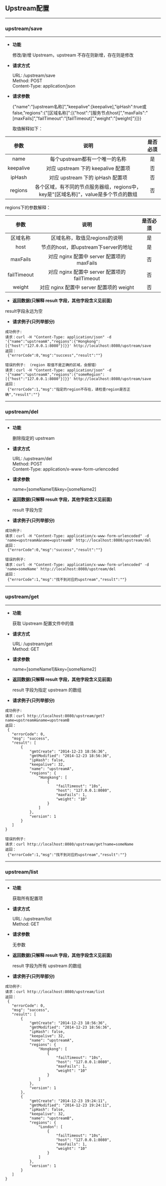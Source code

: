 ## Upstream配置
* * *
### upstream/save
* * *
* **功能**  
  
  修改/新增 Upstream，upstream 不存在则新增，存在则是修改

* **请求方式**  
  
  URL: /upstream/save   
  Method: POST  
  Content-Type: application/json 

  
* **请求参数**

  {"name":"\[upstream名称\]","keepalive":\[keepalive\],"ipHash":true或false,"regions":{"\[区域名称\]":[{"host":"\[服务节点host\]","maxFails":"\[maxFails\]","failTimeout":"\[failTimeout\]","weight":"\[weight\]"}]}}

  取值解释如下：
  
| 参数    | 说明             | 是否必须                        |
|:------------: |:----------------:| :-------------------------:|
| name                  | 每个upstream都有一个唯一的名称 | 是 |
| keepalive       | 对应 upstream 下的 keepalive 配置项 | 否 |
| ipHash              | 对应 upstream 下的 ipHash 配置项 | 否 |
| regions              | 各个区域，有不同的节点服务器组，regions中，key是"\[区域名称\]"，value是多个节点的数组 | 否 |

  regions下的参数解释：

| 参数    | 说明             | 是否必须                        |
|:------------: |:----------------:| :-------------------------:|
| 区域名称                   | 区域名称，取值见regions的说明  | 是 |
| host              | 节点的host，即upstream下server的地址 | 是 |
| maxFails     | 对应 nginx 配置中 server 配置项的 maxFails | 否 |
| failTimeout    | 对应 nginx 配置中 server 配置项的 failTimeout | 否 |
| weight                | 对应 nginx 配置中 server 配置项的 weight | 否 |

* **返回数据(只解释 result 字段，其他字段含义见前面)**

 result字段永远为空

* **请求例子(只列举部分)**

 ```
 成功例子:  
 请求：curl -H "Content-Type: application/json" -d '{"name":"upstreamA","regions":{"Hongkong":[{"host":"127.0.0.1:8080"}]}}' http://localhost:8080/upstream/save
 返回：
  {"errorCode":0,"msg":"success","result":""}
 ```

 ```
 错误的例子: （region 取值不是正确的区域，会报错）  
 请求：curl -H "Content-Type: application/json" -d '{"name":"upstreamA","regions":{"someRegion":[{"host":"127.0.0.1:8080"}]}}' http://localhost:8080/upstream/save
 返回：
  {"errorCode":1,"msg":"指定的region不存在，请检查region是否正确","result":""}
 ```
 
* * *
### upstream/del
* * *
* **功能**  

  删除指定的 upstream  

* **请求方式**  
  
  URL: /upstream/del   
  Method: POST  
  Content-Type: application/x-www-form-urlencoded
  
* **请求参数**

  name=\[someName1\]&key=\[someName2\]

* **返回数据(只解释 result 字段，其他字段含义见前面)**
  
  result 字段为空

* **请求例子(只列举部分)**

 ```
 成功例子:  
 请求：curl -H "Content-Type: application/x-www-form-urlencoded" -d 'name=upstreamA&name=upstreamB' http://localhost:8080/upstream/del
 返回：
  {"errorCode":0,"msg":"success","result":""}
 ```

 ```
 错误的例子:  
 请求：curl -H "Content-Type: application/x-www-form-urlencoded" -d 'name=someName' http://localhost:8080/upstream/del
 返回：
  {"errorCode":1,"msg":"找不到对应的upstream","result":""}
 ```
 
* * *
### upstream/get
* * *
* **功能**  
  
  获取 Upstream 配置文件中的值

* **请求方式**  
  
  URL: /upstream/get   
  Method: GET  
  
* **请求参数**

  name=\[someName1\]&key=\[someName2\]

* **返回数据(只解释 result 字段，其他字段含义见前面)**
  
  result 字段为指定 upstream 的数组

* **请求例子(只列举部分)**

 ```
 成功例子:  
 请求：curl http://localhost:8080/upstream/get?name=upstreamA&name=upstreamB
 返回：
  {
    "errorCode": 0,
    "msg": "success",
    "result": [
        {
            "gmtCreate": "2014-12-23 18:56:36",
            "gmtModified": "2014-12-23 18:56:36",
            "ipHash": false,
            "keepalive": 32,
            "name": "upstreamA",
            "regions": {
                "Hongkong": [
                    {
                        "failTimeout": "10s",
                        "host": "127.0.0.1:8080",
                        "maxFails": 1,
                        "weight": "10"
                    }
                ]
            },
            "version": 1
        }
    ]
}

 ```

 ```
 错误的例子:  
 请求：curl http://localhost:8080/upstream/get?name=someName
 返回：
  {"errorCode":1,"msg":"找不到对应的upstream","result":""}
 ```

* * *
### upstream/list
* * *
* **功能**  
  
  获取所有配置项

* **请求方式**  
  
  URL: /upstream/list   
  Method: GET  
  
* **请求参数**

  无参数

* **返回数据(只解释 result 字段，其他字段含义见前面)**

  result 字段为所有 upstream 的数组

* **请求例子(只列举部分)**

 ```
 成功例子:  
 请求：curl http://localhost:8080/upstream/list
 返回：
  {
    "errorCode": 0,
    "msg": "success",
    "result": [
        {
            "gmtCreate": "2014-12-23 18:56:36",
            "gmtModified": "2014-12-23 18:56:36",
            "ipHash": false,
            "keepalive": 32,
            "name": "upstreamA",
            "regions": {
                "Hongkong": [
                    {
                        "failTimeout": "10s",
                        "host": "127.0.0.1:8080",
                        "maxFails": 1,
                        "weight": "10"
                    }
                ]
            },
            "version": 1
        },
        {
            "gmtCreate": "2014-12-23 19:24:11",
            "gmtModified": "2014-12-23 19:24:11",
            "ipHash": false,
            "keepalive": 32,
            "name": "upstreamB",
            "regions": {
                "London": [
                    {
                        "failTimeout": "10s",
                        "host": "127.0.0.1:8080",
                        "maxFails": 1,
                        "weight": "10"
                    }
                ]
            },
            "version": 1
        }
    ]
}
 ```
